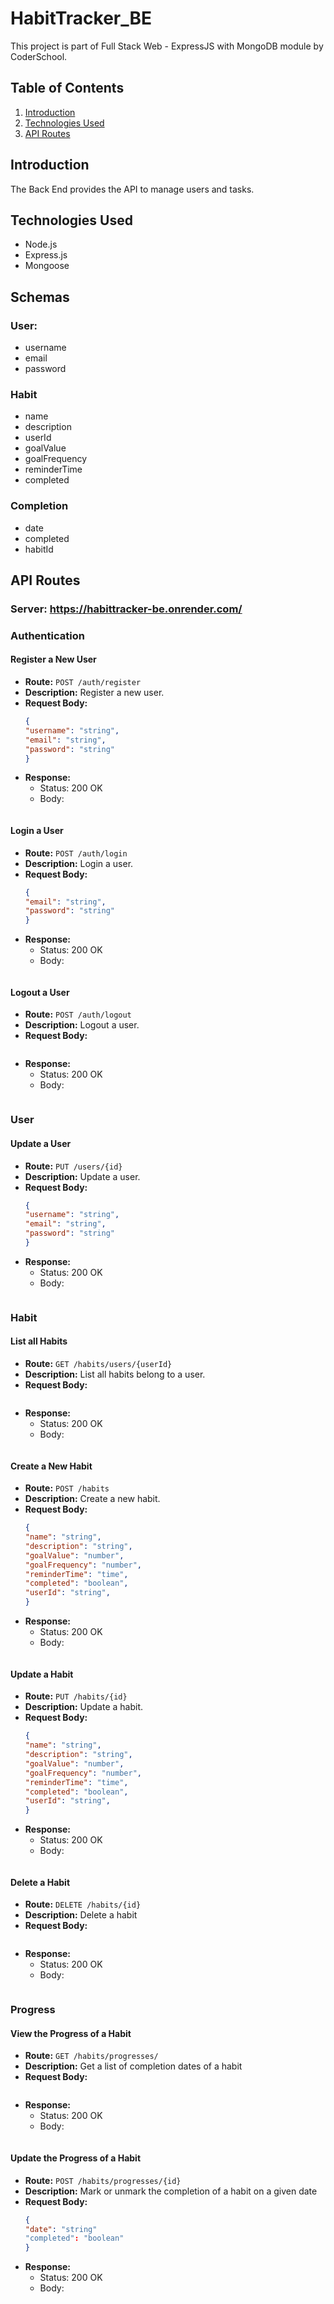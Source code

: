 # HabitTracker_BE

This project is part of Full Stack Web - ExpressJS with MongoDB module by CoderSchool.

## Table of Contents

1. [Introduction](#introduction)
2. [Technologies Used](#technologies-used)
3. [API Routes](#api-routes)

## Introduction

The Back End provides the API to manage users and tasks.

## Technologies Used

- Node.js
- Express.js
- Mongoose

## Schemas

### User: 
- username
- email
- password

### Habit
- name
- description
- userId
- goalValue
- goalFrequency
- reminderTime
- completed

### Completion
- date
- completed
- habitId

## API Routes

### Server: https://habittracker-be.onrender.com/

### Authentication
#### Register a New User
- **Route:** `POST /auth/register`
- **Description:** Register a new user.
- **Request Body:**
  ```json
  {
  "username": "string",
  "email": "string",
  "password": "string"
  }
  ```
- **Response:**
  - Status: 200 OK
  - Body:
    ```json

    ```

#### Login a User
- **Route:** `POST /auth/login`
- **Description:** Login a user.
- **Request Body:**
  ```json
  {
  "email": "string",
  "password": "string"
  }
  ```
- **Response:**
  - Status: 200 OK
  - Body:
    ```json

    ```
#### Logout a User
- **Route:** `POST /auth/logout`
- **Description:** Logout a user.
- **Request Body:**
  ```json

  ```
- **Response:**
  - Status: 200 OK
  - Body:
    ```json

    ```
    
### User
#### Update a User
- **Route:** `PUT /users/{id}`
- **Description:** Update a user.
- **Request Body:**
  ```json
  {
  "username": "string",
  "email": "string",
  "password": "string"
  }

  ```
- **Response:**
  - Status: 200 OK
  - Body:
    ```json

    ```

### Habit
#### List all Habits
- **Route:** `GET /habits/users/{userId}`
- **Description:** List all habits belong to a user.
- **Request Body:**
  ```json

  ```
- **Response:**
  - Status: 200 OK
  - Body:
    ```json

    ```
#### Create a New Habit
- **Route:** `POST /habits`
- **Description:** Create a new habit.
- **Request Body:**
  ```json
  {
  "name": "string",
  "description": "string",
  "goalValue": "number",
  "goalFrequency": "number",
  "reminderTime": "time",
  "completed": "boolean",
  "userId": "string",
  }

  ```
- **Response:**
  - Status: 200 OK
  - Body:
    ```json

    ```
#### Update a Habit
- **Route:** `PUT /habits/{id}`
- **Description:** Update a habit.
- **Request Body:**
  ```json
  {
  "name": "string",
  "description": "string",
  "goalValue": "number",
  "goalFrequency": "number",
  "reminderTime": "time",
  "completed": "boolean",
  "userId": "string",
  }
  ```
- **Response:**
  - Status: 200 OK
  - Body:
    ```json

    ```
#### Delete a Habit
- **Route:** `DELETE /habits/{id}`
- **Description:** Delete a habit
- **Request Body:**
  ```json

  ```
- **Response:**
  - Status: 200 OK
  - Body:
    ```json

    ```
    
### Progress
#### View the Progress of a Habit
- **Route:** `GET /habits/progresses/`
- **Description:** Get a list of completion dates of a habit
- **Request Body:**
  ```json

  ```
- **Response:**
  - Status: 200 OK
  - Body:
    ```json

    ```
    
#### Update the Progress of a Habit
- **Route:** `POST /habits/progresses/{id}`
- **Description:** Mark or unmark the completion of a habit on a given date
- **Request Body:**
  ```json
  {
  "date": "string"
  "completed": "boolean"
  }
  ```
- **Response:**
  - Status: 200 OK
  - Body:
    ```json
    

    ```













    


  

  



